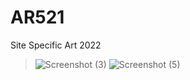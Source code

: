# AR521
Site Specific Art 2022
> ![Screenshot (3)](https://user-images.githubusercontent.com/55928366/166322717-45195187-6b75-40e3-babe-65bbe593ddae.png)
>![Screenshot (5)](https://user-images.githubusercontent.com/55928366/166323344-c090c333-164c-4cc4-9bdf-f8eaca29b684.png)
